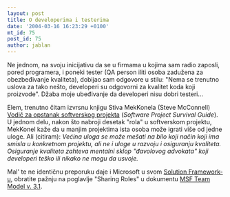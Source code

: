 ```yaml
---
layout: post
title: O developerima i testerima
date: '2004-03-16 16:23:29 +0100'
mt_id: 75
post_id: 75
author: jablan
---
```

Ne jednom, na svoju inicijativu da se u firmama u kojima sam radio zaposli, pored programera, i poneki tester (QA person iliti osoba zadužena za obezbeđivanje kvaliteta), dobijao sam odgovore u stilu: "Nema se trenutno uslova za tako nešto, developeri su odgovorni za kvalitet koda koji proizvode". Džaba moje ubeđivanje da developeri nisu dobri testeri...

Elem, trenutno čitam izvrsnu knjigu Stiva MekKonela (Steve McConnell) [Vodič za opstanak softverskog projekta](http://www.amazon.com/exec/obidos/tg/detail/-/1572316217) (_Software Project Survival Guide_). U jednom delu, nakon što nabroji desetak "rola" u softverskom projektu, MekKonel kaže da u manjim projektima ista osoba može igrati više od jedne uloge. Ali (citiram): _Većina uloga se može mešati na bilo koji način koji ima smisla u konkretnom projektu, ali ne i uloge u razvoju i osiguranju kvaliteta. Osiguranje kvaliteta zahteva mentalni sklop "đavolovog advokata" koji developeri teško ili nikako ne mogu da usvoje._

Mal' te ne identičnu preporuku daje i Microsoft u svom [Solution Framework-u](http://www.microsoft.com/msf/), obratite pažnju na poglavlje "Sharing Roles" u dokumentu [MSF Team Model v. 3.1](http://www.microsoft.com/technet/itsolutions/techguide/msf/msftm31.mspx#XSLTsection134121120120).

